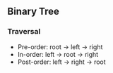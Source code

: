 ## Binary Tree

### Traversal
- Pre-order: root -> left -> right
- In-order: left -> root -> right
- Post-order: left -> right -> root